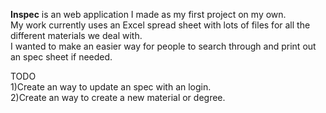 <strong>Inspec</strong> is an web application I made as my first project on my own.<br/>My work currently uses an Excel spread sheet with lots of files for
all the different materials we deal with.<br/>I wanted to make an easier way for people to search through and print out an spec sheet if needed.  

TODO<br/>
1)Create an way to update an spec with an login.<br/>
2)Create an way to create a new material or degree.<br/>
